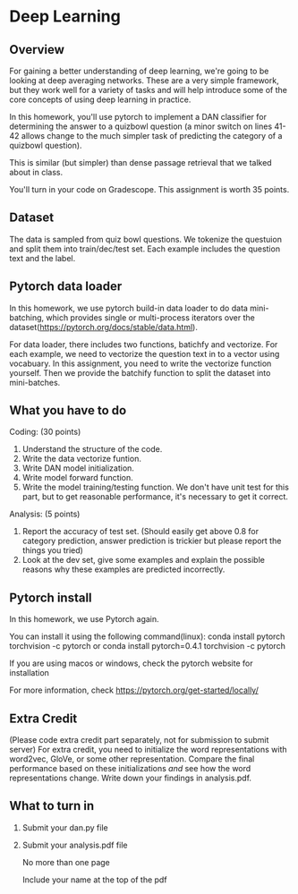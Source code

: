 Deep Learning 
=

Overview
--------

For gaining a better understanding of deep learning, we're going to be
looking at deep averaging networks.  These are a very simple
framework, but they work well for a variety of tasks and will help
introduce some of the core concepts of using deep learning in
practice.

In this homework, you'll use pytorch to implement a DAN classifier for
determining the answer to a quizbowl question (a minor switch on lines 41-42
allows change to the much simpler task of predicting the category of a
quizbowl question).

This is similar (but simpler) than dense passage retrieval that we talked
about in class.

You'll turn in your code on Gradescope. This assignment is worth 35 points.

Dataset
----------------

The data is sampled from quiz bowl questions. We tokenize the questuion and
split them into train/dec/test set.  Each example includes the question text
and the label.

Pytorch data loader
----------------

In this homework, we use pytorch build-in data loader to do data
mini-batching, which provides single or multi-process iterators over the
dataset(https://pytorch.org/docs/stable/data.html).

For data loader, there includes two functions, batichfy and vectorize. For
each example, we need to vectorize the question text in to a vector using
vocabuary. In this assignment, you need to write the vectorize function
yourself. Then we provide the batchify function to split the dataset into
mini-batches.


What you have to do
----------------

Coding: (30 points)
1. Understand the structure of the code.
2. Write the data vectorize funtion.
3. Write DAN model initialization. 
4. Write model forward function.
5. Write the model training/testing function. We don't have unit test for this part, but to get reasonable performance, it's necessary to get it correct.

Analysis: (5 points)
1. Report the accuracy of test set. (Should easily get above 0.8 for category prediction, answer prediction is trickier but please report the things you tried)
2. Look at the dev set, give some examples and explain the possible reasons why these examples are predicted incorrectly. 


Pytorch install
----------------
In this homework, we use Pytorch again.  

You can install it using the following command(linux):
conda install pytorch torchvision -c pytorch or conda install pytorch=0.4.1 torchvision -c pytorch

If you are using macos or windows, check the pytorch website for installation



For more information, check
https://pytorch.org/get-started/locally/

Extra Credit
----------------

(Please code extra credit part separately, not for submission to submit server) For extra credit, you need to initialize the word representations with word2vec,
GloVe, or some other representation.  Compare the final performance
based on these initializations *and* see how the word representations
change. Write down your findings in analysis.pdf.

What to turn in 
----------------

1. Submit your dan.py file
2. Submit your analysis.pdf file 

    No more than one page 
    
    Include your name at the top of the pdf


